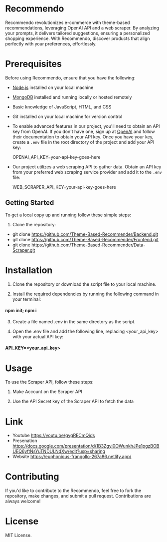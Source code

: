 # Recommendo
Recommendo revolutionizes e-commerce with theme-based recommendations, leveraging OpenAI API and a web scraper. By analyzing your prompts, it delivers tailored suggestions, ensuring a personalized shopping experience. With Recommendo, discover products that align perfectly with your preferences, effortlessly.

# Prerequisites
Before using Recommendo, ensure that you have the following:

- [Node.js](https://nodejs.org/) installed on your local machine
- [MongoDB](https://www.mongodb.com/) installed and running locally or hosted remotely
- Basic knowledge of JavaScript, HTML, and CSS
- Git installed on your local machine for version control
- To enable advanced features in our project, you'll need to obtain an API key from OpenAI. If you don't have one, sign up at [OpenAI](https://openai.com/) and follow their documentation to obtain your API key. Once you have your key, create a `.env` file in the root directory of the project and add your API key:

    OPENAI_API_KEY=your-api-key-goes-here
- Our project utilizes a web scraping API to gather data. Obtain an API key from your preferred web scraping service provider and add it to the `.env` file:

    WEB_SCRAPER_API_KEY=your-api-key-goes-here

## Getting Started

To get a local copy up and running follow these simple steps:

1. Clone the repository:
- git clone https://github.com/Theme-Based-Recommender/Backend.git
 - git clone https://github.com/Theme-Based-Recommender/Frontend.git
- git clone https://github.com/Theme-Based-Recommender/Data-Scraper.git

# Installation
1. Clone the repository or download the script file to your local machine.

2. Install the required dependencies by running the following command in your terminal:

#### npm init; npm i
3. Create a file named .env in the same directory as the script.

4. Open the .env file and add the following line, replacing <your_api_key> with your actual API key:

#### API_KEY=<your_api_key>
# Usage
To use the Scraper API, follow these steps:

1. Make Account on the Scraper API 

2. Use the API Secret key of the Scraper API to fetch the data 

# Link
- Youtube 
    https://youtu.be/gvgRECmQids
- Presenation https://docs.google.com/presentation/d/1B3Zgyi0OWunkhJPe1pgzBOBUEQ6yftNsYuTNDULNdXw/edit?usp=sharing
- Website 
    https://euphonious-frangollo-267a86.netlify.app/
# Contributing
If you'd like to contribute to the Recommendo, feel free to fork the repository, make changes, and submit a pull request. Contributions are always welcome!

# License
 MIT License.

